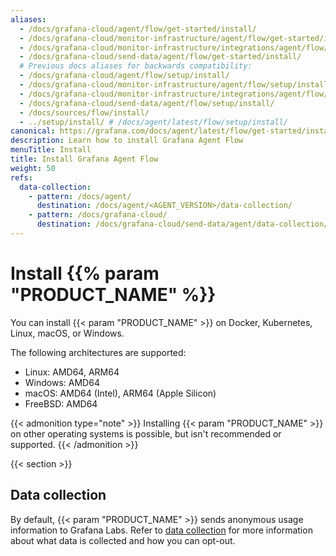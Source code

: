 ```yaml
---
aliases:
  - /docs/grafana-cloud/agent/flow/get-started/install/
  - /docs/grafana-cloud/monitor-infrastructure/agent/flow/get-started/install/
  - /docs/grafana-cloud/monitor-infrastructure/integrations/agent/flow/get-started/install/
  - /docs/grafana-cloud/send-data/agent/flow/get-started/install/
  # Previous docs aliases for backwards compatibility:
  - /docs/grafana-cloud/agent/flow/setup/install/
  - /docs/grafana-cloud/monitor-infrastructure/agent/flow/setup/install/
  - /docs/grafana-cloud/monitor-infrastructure/integrations/agent/flow/setup/install/
  - /docs/grafana-cloud/send-data/agent/flow/setup/install/
  - /docs/sources/flow/install/
  - ../setup/install/ # /docs/agent/latest/flow/setup/install/
canonical: https://grafana.com/docs/agent/latest/flow/get-started/install/
description: Learn how to install Grafana Agent Flow
menuTitle: Install
title: Install Grafana Agent Flow
weight: 50
refs:
  data-collection:
    - pattern: /docs/agent/
      destination: /docs/agent/<AGENT_VERSION>/data-collection/
    - pattern: /docs/grafana-cloud/
      destination: /docs/grafana-cloud/send-data/agent/data-collection/
---
```


# Install {{% param "PRODUCT_NAME" %}}

You can install {{< param "PRODUCT_NAME" >}} on Docker, Kubernetes, Linux, macOS, or Windows.

The following architectures are supported:

- Linux: AMD64, ARM64
- Windows: AMD64
- macOS: AMD64 (Intel), ARM64 (Apple Silicon)
- FreeBSD: AMD64

{{< admonition type="note" >}}
Installing {{< param "PRODUCT_NAME" >}} on other operating systems is possible, but isn't recommended or supported.
{{< /admonition >}}

{{< section >}}

## Data collection

By default, {{< param "PRODUCT_NAME" >}} sends anonymous usage information to Grafana Labs. Refer to [data collection](ref:data-collection) for more information
about what data is collected and how you can opt-out.
